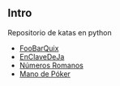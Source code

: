 ## Intro

Repositorio de katas en python

* [FooBarQuix](20180915/01_foobarquix/README.md)
* [EnClaveDeJa](20180915/02_enclavedeJa/README.md)
* [Números Romanos](20180929/README.md)
* [Mano de Póker](2018120/README.md)
